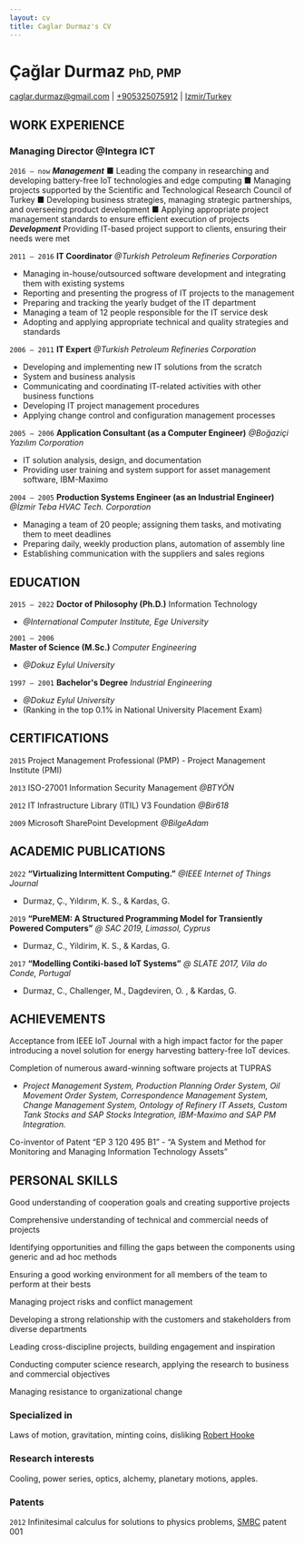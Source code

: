 ```yaml
---
layout: cv
title: Caglar Durmaz's CV
---
```

# Çağlar Durmaz <span style="font-size:70%;">PhD, PMP<span>

<div id="webaddress">
<a href="caglar.durmaz@gmail.com">caglar.durmaz@gmail.com</a>
| <a href="+905325075912">+905325075912</a>
| <a href="https://en.wikipedia.org/wiki/%c4%b0zmir">Izmir/Turkey</a>
</div>

<!-- https://www.symbolspy.com/dot-symbol.html -->
## WORK EXPERIENCE

<!-- `2016 – now` -->
<!-- __Managing Director (Founder of the Start-Up)__ _@Integra ICT_ -->
### Managing Director @Integra ICT 
`2016 – now`
***Management***
  ■ Leading the company in researching and developing battery-free IoT technologies and edge computing
  ■ Managing projects supported by the Scientific and Technological Research Council of Turkey 
  ■ Developing business strategies, managing strategic partnerships, and overseeing product development
  ■ Applying appropriate project management standards to ensure efficient execution of projects
***Development***
  Providing IT-based project support to clients, ensuring their needs were met

`2011 – 2016`
__IT Coordinator__ _@Turkish Petroleum Refineries Corporation_
- Managing in-house/outsourced software development and integrating them with existing systems
- Reporting and presenting the progress of IT projects to the management
- Preparing and tracking the yearly budget of the IT department
- Managing a team of 12 people responsible for the IT service desk
- Adopting and applying appropriate technical and quality strategies and standards

`2006 – 2011`
__IT Expert__ _@Turkish Petroleum Refineries Corporation_
* Developing and implementing new IT solutions from the scratch 
* System and business analysis
* Communicating and coordinating IT-related activities with other business functions
* Developing IT project management procedures 
* Applying change control and configuration management processes

`2005 – 2006`
__Application Consultant (as a Computer Engineer)__ _@Boğaziçi Yazılım Corporation_
- IT solution analysis, design, and documentation
- Providing user training and system support for asset management software, IBM-Maximo

`2004 – 2005`
__Production Systems Engineer (as an Industrial Engineer)__ _@İzmir Teba HVAC Tech. Corporation_
- Managing a team of 20 people; assigning them tasks, and motivating them to meet deadlines
- Preparing daily, weekly production plans, automation of assembly line 
- Establishing communication with the suppliers and sales regions

## EDUCATION
`2015 – 2022`
__Doctor of Philosophy (Ph.D.)__ Information Technology
- _@International Computer Institute, Ege University_

`2001 – 2006`	
__Master of Science (M.Sc.)__ _Computer Engineering_
- _@Dokuz Eylul University_

`1997 – 2001`
__Bachelor's Degree__ _Industrial Engineering_ 
- _@Dokuz Eylul University_ 
- (Ranking in the top 0.1% <!--among 1.5 million students--> in National University Placement Exam)

## CERTIFICATIONS
`2015`
Project Management Professional (PMP) - Project Management Institute (PMI)

`2013`
ISO-27001 Information Security Management _@BTYÖN_

`2012`
IT Infrastructure Library (ITIL) V3 Foundation  _@Bir618_

`2009`
Microsoft SharePoint Development _@BilgeAdam_

## ACADEMIC PUBLICATIONS
`2022`
__“Virtualizing Intermittent Computing.”__
_@IEEE Internet of Things Journal_
- Durmaz, Ç., Yıldırım, K. S., & Kardas, G.
<!-- - DOI: 10.1109/JIOT.2022.3176587. -->

`2019`
__“PureMEM: A Structured Programming Model for Transiently Powered Computers”__
_@ SAC 2019, Limassol, Cyprus_ 
- Durmaz, C., Yildirim, K. S., & Kardas, G.
<!-- DOI:10.1145/3297280.3299739 -->

`2017` 
__“Modelling Contiki-based IoT Systems”__ 
_@ SLATE 2017, Vila do Conde, Portugal_
- Durmaz, C., Challenger, M., Dagdeviren, O. , & Kardas, G. 
<!-- DOI: 10.4230/OASIcs.SLATE.2017.5. -->

## ACHIEVEMENTS

Acceptance from IEEE IoT Journal with a high impact factor for the paper introducing a novel solution for energy harvesting battery-free IoT devices.

Completion of numerous award-winning software projects at TUPRAS
- _Project Management System, Production Planning Order System, Oil Movement Order System, Correspondence Management System, Change Management System, Ontology of Refinery IT Assets, Custom Tank Stocks and SAP Stocks Integration, IBM-Maximo and SAP PM Integration._

Co-inventor of Patent “EP 3 120 495 B1” - “A System and Method for Monitoring and Managing Information Technology Assets” 

## PERSONAL SKILLS
Good understanding of cooperation goals and creating supportive projects

Comprehensive understanding of technical and commercial needs of projects

Identifying opportunities and filling the gaps between the components using generic and ad hoc methods

Ensuring a good working environment for all members of the team to perform at their bests

Managing project risks and conflict management

Developing a strong relationship with the customers and stakeholders from diverse departments

Leading cross-discipline projects, building engagement and inspiration

Conducting computer science research, applying the research to business and commercial objectives

Managing resistance to organizational change


### Specialized in

Laws of motion, gravitation, minting coins, disliking [Robert Hooke](http://en.wikipedia.org/wiki/Robert_Hooke)


### Research interests

Cooling, power series, optics, alchemy, planetary motions, apples.


### Patents

`2012`
Infinitesimal calculus for solutions to physics problems, [SMBC](http://www.techdirt.com/articles/20121011/09312820678/if-patents-had-been-around-time-newton.shtml) patent 001

<!-- ### Footer

Last updated: May 2013 -->


